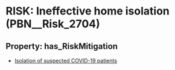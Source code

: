 # RISK: __Ineffective home isolation__ (PBN__Risk_2704)

## Property: has_RiskMitigation

* [Isolation of suspected COVID-19 patients](PBN__Mitigation_723)

